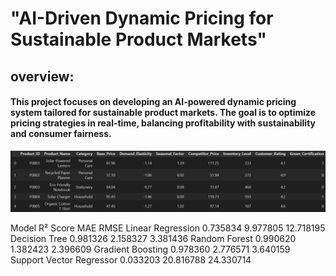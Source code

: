# "AI-Driven Dynamic Pricing for Sustainable Product Markets"

## overview:

#### This project focuses on developing an AI-powered dynamic pricing system tailored for sustainable product markets. The goal is to optimize pricing strategies in real-time, balancing profitability with sustainability and consumer fairness.


![alt text](image.png)

Model                       R² Score       MAE      RMSE
Linear Regression           0.735834    9.977805    12.718195
Decision Tree               0.981326    2.158327    3.381436
Random Forest               0.990620    1.382423    2.396609
Gradient Boosting           0.978360    2.776571    3.640159
Support Vector Regressor    0.033203    20.816788   24.330714